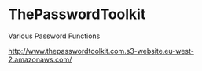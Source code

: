 # ThePasswordToolkit
Various Password Functions

http://www.thepasswordtoolkit.com.s3-website.eu-west-2.amazonaws.com/
